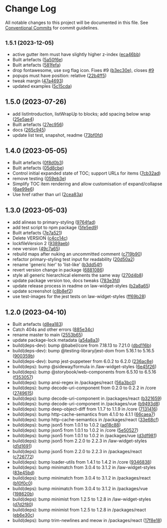 # Change Log

All notable changes to this project will be documented in this file.
See [Conventional Commits](https://conventionalcommits.org) for commit guidelines.

## <small>1.5.1 (2023-12-05)</small>

* active gutter item must have slightly higher z-index ([eca46bb](https://github.com/laws-africa/law-widgets/commit/eca46bb))
* Built artefacts ([5a50f6e](https://github.com/laws-africa/law-widgets/commit/5a50f6e))
* Built artefacts ([581fefa](https://github.com/laws-africa/law-widgets/commit/581fefa))
* drop fontawesome, use svg flag icon. Fixes #9 ([b3ec30e](https://github.com/laws-africa/law-widgets/commit/b3ec30e)), closes [#9](https://github.com/laws-africa/law-widgets/issues/9)
* popups must have position: relative ([22b4ff5](https://github.com/laws-africa/law-widgets/commit/22b4ff5))
* tweak margin ([47a4693](https://github.com/laws-africa/law-widgets/commit/47a4693))
* updated examples ([5c15cda](https://github.com/laws-africa/law-widgets/commit/5c15cda))





## 1.5.0 (2023-07-26)

* add listIntroduction, listWrapUp to blocks; add spacing below wrap ([25e5ae4](https://github.com/laws-africa/law-widgets/commit/25e5ae4))
* Built artefacts ([27ec956](https://github.com/laws-africa/law-widgets/commit/27ec956))
* docs ([265c945](https://github.com/laws-africa/law-widgets/commit/265c945))
* update list test, snapshot, readme ([73bf0fd](https://github.com/laws-africa/law-widgets/commit/73bf0fd))





## 1.4.0 (2023-05-05)

* Built artefacts ([0f8d0b3](https://github.com/laws-africa/law-widgets/commit/0f8d0b3))
* Built artefacts ([05d8cbe](https://github.com/laws-africa/law-widgets/commit/05d8cbe))
* Control initial expanded state of TOC; support URLs for items ([7cb32ad](https://github.com/laws-africa/law-widgets/commit/7cb32ad))
* remove testing ([059eb3e](https://github.com/laws-africa/law-widgets/commit/059eb3e))
* Simplify TOC item rendering and allow customisation of expand/collapse ([6ae99e6](https://github.com/laws-africa/law-widgets/commit/6ae99e6))
* Use href rather than url ([2cea83a](https://github.com/laws-africa/law-widgets/commit/2cea83a))





## 1.3.0 (2023-05-03)

* add alineas to primary-styling ([9764fad](https://github.com/laws-africa/law-widget-styles/commit/9764fad))
* add test script to npm package ([5fe5ed9](https://github.com/laws-africa/law-widget-styles/commit/5fe5ed9))
* Built artefacts ([7e7a521](https://github.com/laws-africa/law-widget-styles/commit/7e7a521))
* Delete VERSION ([c4cc14c](https://github.com/laws-africa/law-widget-styles/commit/c4cc14c))
* lockfileVersion 2 ([9389aeb](https://github.com/laws-africa/law-widget-styles/commit/9389aeb))
* new version ([49c7a65](https://github.com/laws-africa/law-widget-styles/commit/49c7a65))
* rebuild maps after nuking an uncommitted comment ([c719b90](https://github.com/laws-africa/law-widget-styles/commit/c719b90))
* refactor primary-styling test input for readability ([20d50a2](https://github.com/laws-africa/law-widget-styles/commit/20d50a2))
* rename 'generic hier' to 'list-like' ([b3dd54f](https://github.com/laws-africa/law-widget-styles/commit/b3dd54f))
* revert version change in package ([6881086](https://github.com/laws-africa/law-widget-styles/commit/6881086))
* style all generic hierarchical elements the same way ([270d4b8](https://github.com/laws-africa/law-widget-styles/commit/270d4b8))
* update package version too, docs tweaks ([783e3fd](https://github.com/laws-africa/law-widget-styles/commit/783e3fd))
* update release process in readme on law-widget-styles ([b2a8a65](https://github.com/laws-africa/law-widget-styles/commit/b2a8a65))
* update screenshot ([c8b8ef2](https://github.com/laws-africa/law-widget-styles/commit/c8b8ef2))
* use test-images for the jest tests on law-widget-styles ([ff69b28](https://github.com/laws-africa/law-widget-styles/commit/ff69b28))





## 1.2.0 (2023-04-10)

* Built artefacts ([d8ea183](https://github.com/laws-africa/law-widgets/commit/d8ea183))
* Catch 404s and other errors ([885e34c](https://github.com/laws-africa/law-widgets/commit/885e34c))
* rename master to main ([2553b65](https://github.com/laws-africa/law-widgets/commit/2553b65))
* update package-lock metadata ([a54a8a3](https://github.com/laws-africa/law-widgets/commit/a54a8a3))
* build(deps-dev): bump @babel/core from 7.18.13 to 7.21.0 ([dbd116b](https://github.com/laws-africa/law-widgets/commit/dbd116b))
* build(deps-dev): bump @testing-library/jest-dom from 5.16.1 to 5.16.5 ([900359b](https://github.com/laws-africa/law-widgets/commit/900359b))
* build(deps-dev): bump jest-puppeteer from 6.0.2 to 6.2.0 ([236ac8e](https://github.com/laws-africa/law-widgets/commit/236ac8e))
* build(deps): bump @sideway/formula in /law-widget-styles ([6e45f26](https://github.com/laws-africa/law-widgets/commit/6e45f26))
* build(deps): bump @storybook/web-components from 6.5.10 to 6.5.16 ([f353057](https://github.com/laws-africa/law-widgets/commit/f353057))
* build(deps): bump ansi-regex in /packages/react ([56a3bc0](https://github.com/laws-africa/law-widgets/commit/56a3bc0))
* build(deps): bump decode-uri-component from 0.2.0 to 0.2.2 in /core ([2749615](https://github.com/laws-africa/law-widgets/commit/2749615))
* build(deps): bump decode-uri-component in /packages/react ([b321659](https://github.com/laws-africa/law-widgets/commit/b321659))
* build(deps): bump decode-uri-component in /packages/vue ([b9493d8](https://github.com/laws-africa/law-widgets/commit/b9493d8))
* build(deps): bump deep-object-diff from 1.1.7 to 1.1.9 in /core ([7131416](https://github.com/laws-africa/law-widgets/commit/7131416))
* build(deps): bump http-cache-semantics from 4.1.0 to 4.1.1 ([66caea7](https://github.com/laws-africa/law-widgets/commit/66caea7))
* build(deps): bump http-cache-semantics in /packages/react ([33e68cf](https://github.com/laws-africa/law-widgets/commit/33e68cf))
* build(deps): bump json5 from 1.0.1 to 1.0.2 ([ad18c88](https://github.com/laws-africa/law-widgets/commit/ad18c88))
* build(deps): bump json5 from 1.0.1 to 1.0.2 in /core ([5e50527](https://github.com/laws-africa/law-widgets/commit/5e50527))
* build(deps): bump json5 from 1.0.1 to 1.0.2 in /packages/vue ([d3df981](https://github.com/laws-africa/law-widgets/commit/d3df981))
* build(deps): bump json5 from 2.2.0 to 2.2.3 in /law-widget-styles ([d1d1691](https://github.com/laws-africa/law-widgets/commit/d1d1691))
* build(deps): bump json5 from 2.2.0 to 2.2.3 in /packages/react ([c726772](https://github.com/laws-africa/law-widgets/commit/c726772))
* build(deps): bump loader-utils from 1.4.1 to 1.4.2 in /core ([9346838](https://github.com/laws-africa/law-widgets/commit/9346838))
* build(deps): bump minimatch from 3.0.4 to 3.1.2 in /law-widget-styles ([83e45bd](https://github.com/laws-africa/law-widgets/commit/83e45bd))
* build(deps): bump minimatch from 3.0.4 to 3.1.2 in /packages/react ([b10f0c0](https://github.com/laws-africa/law-widgets/commit/b10f0c0))
* build(deps): bump minimatch from 3.0.4 to 3.1.2 in /packages/vue ([198620b](https://github.com/laws-africa/law-widgets/commit/198620b))
* build(deps): bump minimist from 1.2.5 to 1.2.8 in /law-widget-styles ([d7d2f80](https://github.com/laws-africa/law-widgets/commit/d7d2f80))
* build(deps): bump minimist from 1.2.5 to 1.2.8 in /packages/react ([eb6e30c](https://github.com/laws-africa/law-widgets/commit/eb6e30c))
* build(deps): bump trim-newlines and meow in /packages/react ([17f8e18](https://github.com/laws-africa/law-widgets/commit/17f8e18))
